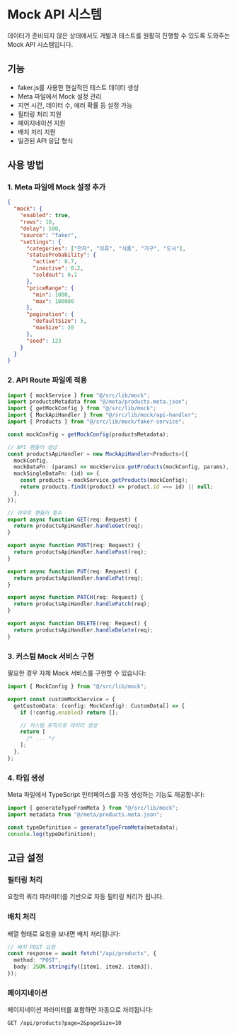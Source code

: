 # Mock API 시스템

데이터가 준비되지 않은 상태에서도 개발과 테스트를 원활히 진행할 수 있도록 도와주는 Mock API 시스템입니다.

## 기능

- faker.js를 사용한 현실적인 테스트 데이터 생성
- Meta 파일에서 Mock 설정 관리
- 지연 시간, 데이터 수, 에러 확률 등 설정 가능
- 필터링 처리 지원
- 페이지네이션 지원
- 배치 처리 지원
- 일관된 API 응답 형식

## 사용 방법

### 1. Meta 파일에 Mock 설정 추가

```json
{
  "mock": {
    "enabled": true,
    "rows": 10,
    "delay": 500,
    "source": "faker",
    "settings": {
      "categories": ["전자", "의류", "식품", "가구", "도서"],
      "statusProbability": {
        "active": 0.7,
        "inactive": 0.2,
        "soldout": 0.1
      },
      "priceRange": {
        "min": 1000,
        "max": 100000
      },
      "pagination": {
        "defaultSize": 5,
        "maxSize": 20
      },
      "seed": 123
    }
  }
}
```

### 2. API Route 파일에 적용

```typescript
import { mockService } from "@/src/lib/mock";
import productsMetadata from "@/meta/products.meta.json";
import { getMockConfig } from "@/src/lib/mock";
import { MockApiHandler } from "@/src/lib/mock/api-handler";
import { Products } from "@/src/lib/mock/faker-service";

const mockConfig = getMockConfig(productsMetadata);

// API 핸들러 생성
const productsApiHandler = new MockApiHandler<Products>({
  mockConfig,
  mockDataFn: (params) => mockService.getProducts(mockConfig, params),
  mockSingleDataFn: (id) => {
    const products = mockService.getProducts(mockConfig);
    return products.find((product) => product.id === id) || null;
  },
});

// 라우트 핸들러 함수
export async function GET(req: Request) {
  return productsApiHandler.handleGet(req);
}

export async function POST(req: Request) {
  return productsApiHandler.handlePost(req);
}

export async function PUT(req: Request) {
  return productsApiHandler.handlePut(req);
}

export async function PATCH(req: Request) {
  return productsApiHandler.handlePatch(req);
}

export async function DELETE(req: Request) {
  return productsApiHandler.handleDelete(req);
}
```

### 3. 커스텀 Mock 서비스 구현

필요한 경우 자체 Mock 서비스를 구현할 수 있습니다:

```typescript
import { MockConfig } from "@/src/lib/mock";

export const customMockService = {
  getCustomData: (config: MockConfig): CustomData[] => {
    if (!config.enabled) return [];

    // 커스텀 로직으로 데이터 생성
    return [
      /* ... */
    ];
  },
};
```

### 4. 타입 생성

Meta 파일에서 TypeScript 인터페이스를 자동 생성하는 기능도 제공합니다:

```typescript
import { generateTypeFromMeta } from "@/src/lib/mock";
import metadata from "@/meta/products.meta.json";

const typeDefinition = generateTypeFromMeta(metadata);
console.log(typeDefinition);
```

## 고급 설정

### 필터링 처리

요청의 쿼리 파라미터를 기반으로 자동 필터링 처리가 됩니다.

### 배치 처리

배열 형태로 요청을 보내면 배치 처리됩니다:

```typescript
// 배치 POST 요청
const response = await fetch("/api/products", {
  method: "POST",
  body: JSON.stringify([item1, item2, item3]),
});
```

### 페이지네이션

페이지네이션 파라미터를 포함하면 자동으로 처리됩니다:

```
GET /api/products?page=2&pageSize=10
```
